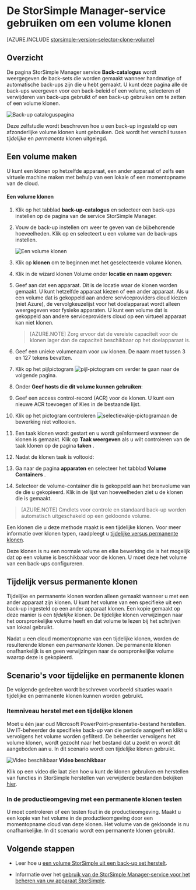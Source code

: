 <properties
   pageTitle="Het volume van de StorSimple klonen | Microsoft Azure"
   description="Beschrijft de verschillende klonen typen en wanneer ze worden gebruikt en wordt uitgelegd hoe u een back-up ingesteld op een afzonderlijke volume klonen kunt gebruiken."
   services="storsimple"
   documentationCenter="NA"
   authors="alkohli"
   manager="carmonm"
   editor="" />
<tags 
   ms.service="storsimple"
   ms.devlang="NA"
   ms.topic="article"
   ms.tgt_pltfrm="NA"
   ms.workload="TBD"
   ms.date="08/17/2016"
   ms.author="alkohli" />

# <a name="use-the-storsimple-manager-service-to-clone-a-volume"></a>De StorSimple Manager-service gebruiken om een volume klonen

[AZURE.INCLUDE [storsimple-version-selector-clone-volume](../../includes/storsimple-version-selector-clone-volume.md)]

## <a name="overview"></a>Overzicht

De pagina StorSimple Manager service **Back-catalogus** wordt weergegeven de back-sets die worden gemaakt wanneer handmatige of automatische back-ups zijn die u hebt gemaakt. U kunt deze pagina alle de back-ups weergeven voor een back-beleid of een volume, selecteren of verwijderen van back-ups gebruikt of een back-up gebruiken om te zetten of een volume klonen.

![Back-up cataloguspagina](./media/storsimple-clone-volume/HCS_BackupCatalog.png)  

Deze zelfstudie wordt beschreven hoe u een back-up ingesteld op een afzonderlijke volume klonen kunt gebruiken. Ook wordt het verschil tussen *tijdelijke* en *permanente* klonen uitgelegd. 

## <a name="create-a-clone-of-a-volume"></a>Een volume maken

U kunt een klonen op hetzelfde apparaat, een ander apparaat of zelfs een virtuele machine maken met behulp van een lokale of een momentopname van de cloud.

#### <a name="to-clone-a-volume"></a>Een volume klonen

1. Klik op het tabblad **back-up-catalogus** en selecteer een back-ups instellen op de pagina van de service StorSimple Manager.

2. Vouw de back-up instellen om weer te geven van de bijbehorende hoeveelheden. Klik op en selecteert u een volume van de back-ups instellen.

     ![Een volume klonen](./media/storsimple-clone-volume/HCS_Clone.png) 

3. Klik op **klonen** om te beginnen met het geselecteerde volume klonen.

4. Klik in de wizard klonen Volume onder **locatie en naam opgeven**:

  1. Geef aan dat een apparaat. Dit is de locatie waar de klonen worden gemaakt. U kunt hetzelfde apparaat kiezen of een ander apparaat. Als u een volume dat is gekoppeld aan andere serviceproviders cloud kiezen (niet Azure), de vervolgkeuzelijst voor het doelapparaat wordt alleen weergegeven voor fysieke apparaten. U kunt een volume dat is gekoppeld aan andere serviceproviders cloud op een virtueel apparaat kan niet klonen.

        >  [AZURE.NOTE] Zorg ervoor dat de vereiste capaciteit voor de klonen lager dan de capaciteit beschikbaar op het doelapparaat is.
  2. Geef een unieke volumenaam voor uw klonen. De naam moet tussen 3 en 127 tekens bevatten.
  3. Klik op het pijlpictogram ![pijl-pictogram](./media/storsimple-clone-volume/HCS_ArrowIcon.png) om verder te gaan naar de volgende pagina.

5. Onder **Geef hosts die dit volume kunnen gebruiken**:

  1. Geef een access control-record (ACR) voor de klonen. U kunt een nieuwe ACR toevoegen of Kies in de bestaande lijst.
  2. Klik op het pictogram controleren ![selectievakje-pictogram](./media/storsimple-clone-volume/HCS_CheckIcon.png)aan de bewerking niet voltooien.

6. Een taak klonen wordt gestart en u wordt geïnformeerd wanneer de klonen is gemaakt. Klik op **Taak weergeven** als u wilt controleren van de taak klonen op de pagina **taken** .

7. Nadat de klonen taak is voltooid:

  1. Ga naar de pagina **apparaten** en selecteer het tabblad **Volume Containers** . 
  2. Selecteer de volume-container die is gekoppeld aan het bronvolume van de die u gekopieerd. Klik in de lijst van hoeveelheden ziet u de klonen die is gemaakt.

>[AZURE.NOTE] Cmdlets voor controle en standaard back-up worden automatisch uitgeschakeld op een gekloonde volume.

Een klonen die u deze methode maakt is een tijdelijke klonen. Voor meer informatie over klonen typen, raadpleegt u [tijdelijke versus permanente klonen](#transient-vs.-permanent-clones).

Deze klonen is nu een normale volume en elke bewerking die is het mogelijk dat op een volume is beschikbaar voor de klonen. U moet deze het volume van een back-ups configureren.

## <a name="transient-vs-permanent-clones"></a>Tijdelijk versus permanente klonen

Tijdelijke en permanente klonen worden alleen gemaakt wanneer u met een ander apparaat zijn klonen. U kunt het volume van een specifieke uit een back-up ingesteld op een ander apparaat klonen. Een kopie gemaakt op deze manier is een *tijdelijke* klonen. De tijdelijke klonen verwijzingen naar het oorspronkelijke volume heeft en dat volume te lezen bij het schrijven van lokaal gebruikt. 

Nadat u een cloud momentopname van een tijdelijke klonen, worden de resulterende klonen een *permanente* klonen. De permanente klonen onafhankelijk is en geen verwijzingen naar de oorspronkelijke volume waarop deze is gekopieerd.  

## <a name="scenarios-for-transient-and-permanent-clones"></a>Scenario's voor tijdelijke en permanente klonen

De volgende gedeelten wordt beschreven voorbeeld situaties waarin tijdelijke en permanente klonen kunnen worden gebruikt.

### <a name="item-level-recovery-with-a-transient-clone"></a>Itemniveau herstel met een tijdelijke klonen

Moet u één jaar oud Microsoft PowerPoint-presentatie-bestand herstellen. Uw IT-beheerder de specifieke back-up van die periode aangeeft en klikt u vervolgens het volume worden gefilterd. De beheerder vervolgens het volume klonen, wordt gezocht naar het bestand dat u zoekt en wordt dit aangeboden aan u. In dit scenario wordt een tijdelijke klonen gebruikt. 
 
![Video beschikbaar](./media/storsimple-clone-volume/Video_icon.png) **Video beschikbaar**

Klik op een video die laat zien hoe u kunt de klonen gebruiken en herstellen van functies in StorSimple herstellen van verwijderde bestanden bekijken [hier](https://azure.microsoft.com/documentation/videos/storsimple-recover-deleted-files-with-storsimple/).

### <a name="testing-in-the-production-environment-with-a-permanent-clone"></a>In de productieomgeving met een permanente klonen testen

U moet controleren of een testen fout in de productieomgeving. Maakt u een kopie van het volume in de productieomgeving door een momentopname cloud van deze klonen. Het volume van de gekloonde is nu onafhankelijke. In dit scenario wordt een permanente klonen gebruikt.

## <a name="next-steps"></a>Volgende stappen
- Leer hoe u [een volume StorSimple uit een back-up set herstelt](storsimple-restore-from-backup-set.md).

- Informatie over het [gebruik van de StorSimple Manager-service voor het beheren van uw apparaat StorSimple](storsimple-manager-service-administration.md).

 
